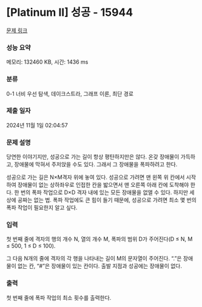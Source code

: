 # [Platinum II] 성공 - 15944 

[문제 링크](https://www.acmicpc.net/problem/15944) 

### 성능 요약

메모리: 132460 KB, 시간: 1436 ms

### 분류

0-1 너비 우선 탐색, 데이크스트라, 그래프 이론, 최단 경로

### 제출 일자

2024년 11월 1일 02:04:57

### 문제 설명

<p>당연한 이야기지만, 성공으로 가는 길이 항상 평탄하지만은 않다. 온갖 장애물이 가득하고, 장애물에 막혀서 주저앉을 수도 있다. 그래서 그 장애물을 폭파하려고 한다.</p>

<p>성공으로 가는 길은 N×M격자 위에 놓여 있다. 성공으로 가려면 맨 왼쪽 위 칸에서 시작하여 장애물이 없는 상하좌우로 인접한 칸을 밟으면서 맨 오른쪽 아래 칸에 도착해야 한다. 한 번의 폭파 작업으로 D×D 격자 내에 있는 모든 장애물을 없앨 수 있다. 하지만 세상에 공짜는 없는 법. 폭파 작업에도 큰 힘이 들기 때문에, 성공으로 가려면 최소 몇 번의 폭파 작업이 필요한지 알고 싶다.</p>

### 입력 

 <p>첫 번째 줄에 격자의 행의 개수 N, 열의 개수 M, 폭파의 범위 D가 주어진다(D ≤ N, M ≤ 500, 1 ≤ D ≤ 100).</p>

<p>그 다음 N개의 줄에 격자의 각 행을 나타내는 길이 M의 문자열이 주어진다. “.”은 장애물이 없는 칸, “#”은 장애물이 있는 칸이다. 출발 지점과 성공에는 장애물이 없다.</p>

### 출력 

 <p>첫 번째 줄에 폭파 작업의 최소 횟수를 출력한다.</p>

